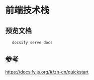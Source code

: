 # 前端技术栈
## 预览文档
```cd docs
   docsify serve docs
```
## 参考
https://docsify.js.org/#/zh-cn/quickstart
